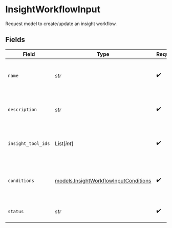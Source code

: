 # InsightWorkflowInput

Request model to create/update an insight workflow.


## Fields

| Field                                                                                | Type                                                                                 | Required                                                                             | Description                                                                          | Example                                                                              |
| ------------------------------------------------------------------------------------ | ------------------------------------------------------------------------------------ | ------------------------------------------------------------------------------------ | ------------------------------------------------------------------------------------ | ------------------------------------------------------------------------------------ |
| `name`                                                                               | *str*                                                                                | :heavy_check_mark:                                                                   | Human-readable name of insight workflow                                              | summary-workflow                                                                     |
| `description`                                                                        | *str*                                                                                | :heavy_check_mark:                                                                   | Text description of insight workflow                                                 | Default workflow - generates a summary of the call                                   |
| `insight_tool_ids`                                                                   | List[*int*]                                                                          | :heavy_check_mark:                                                                   | List of IDs of insight tools used in the workflow                                    | [<br/>1<br/>]                                                                        |
| `conditions`                                                                         | [models.InsightWorkflowInputConditions](../models/insightworkflowinputconditions.md) | :heavy_check_mark:                                                                   | Conditions for insight workflow to trigger on a given call recording.                | {<br/>"trigger": "call_recording"<br/>}                                              |
| `status`                                                                             | *str*                                                                                | :heavy_check_mark:                                                                   | Status of the insight workflow                                                       | ACTIVE                                                                               |